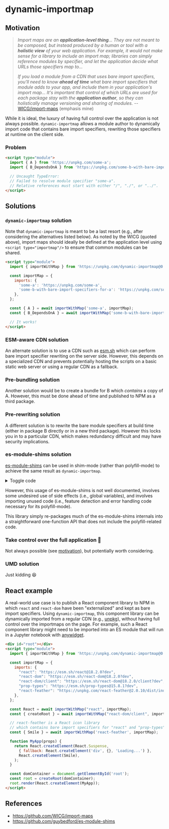 # dynamic-importmap

## Motivation

> *Import maps are an __application-level thing__... They are not meant to be composed, but instead produced by a human or tool with a __holistic view__ of your web application. For example, it would not make sense for a library to include an import map; libraries can simply reference modules by specifier, and let the application decide what URLs those specifiers map to...*
> 
> *If you load a module from a CDN that uses bare import specifiers, you'll need to know __ahead of time__ what bare import specifiers that module adds to your app, and include them in your application's import map... It's important that control of which URLs are used for each package stay with the __application author__, so they can holistically manage versioning and sharing of modules.*
> -- [WICG/import-maps](https://github.com/WICG/import-maps#scope) (emphasis mine)


While it is ideal, the luxury of having full control over the application is not always possible.
`dynamic-importmap` allows a module author to dynamically import code that contains bare import specifiers, rewriting those specifiers at runtime on the client side.

### Problem

```html
<script type="module">
  import { A } from 'https://unpkg.com/some-a';
  import { B_DependsOnA } from 'https://unpkg.com/some-b-with-bare-import-specifiers-for-a';

  // Uncaught TypeError:
  // Failed to resolve module specifier "some-a".
  // Relative references must start with either "/", "./", or "../".
</script>
```

## Solutions

### `dynamic-importmap` solution

Note that `dynamic-importmap` is meant to be a last resort (e.g., after considering the alternatives listed below).
As noted by the WICG (quoted above), import maps should ideally be defined at the application level using `<script type="importmap"/>` to ensure that common modules can be shared.

```html
<script type="module">
  import { importWithMap } from 'https://unpkg.com/dynamic-importmap@0.0.1';

  const importMap = {
    imports: {
      'some-a': 'https://unpkg.com/some-a',
      'some-b-with-bare-import-specifiers-for-a': 'https://unpkg.com/some-b-with-bare-import-specifiers-for-a',
    },
  };

  const { A } = await importWithMap('some-a', importMap);
  const { B_DependsOnA } = await importWithMap('some-b-with-bare-import-specifiers-for-a', importMap);

  // It works!
</script>
```

### ESM-aware CDN solution

An alternate solution is to use a CDN such as [esm.sh](https://esm.sh/) which can perform bare import specifier rewriting on the server side.
However, this depends on a specialized CDN and prevents potentially hosting the scripts on a basic static web server or using a regular CDN as a fallback.

### Pre-bundling solution

Another solution would be to create a bundle for B which _contains_ a copy of A.
However, this must be done ahead of time and published to NPM as a third package.

### Pre-rewriting solution

A different solution is to rewrite the bare module specifiers at build time (either in package B directly or in a new third package). However this locks you in to a particular CDN, which makes redundancy difficult and may have security implications.

### es-module-shims solution

[es-module-shims](https://github.com/guybedford/es-module-shims) can be used in shim-mode (rather than polyfill-mode) to achieve the same result as `dynamic-importmap`.

<details>
<summary>Toggle code</summary>

```js
window.esmsInitOptions = {
  shimMode: true,
  mapOverrides: true,
};

const script = Object.assign(document.createElement('script'), {
  type: 'importmap-shim',
  innerHTML: JSON.stringify({
    imports: {
      'some-a': 'https://unpkg.com/some-a',
      'some-b-with-bare-import-specifiers-for-a': 'https://unpkg.com/some-b-with-bare-import-specifiers-for-a',
    }
  }),
});

document.body.appendChild(script);

await import('https://ga.jspm.io/npm:es-module-shims@1.6.1/dist/es-module-shims.js');

const { A } = await importShim('some-a');
const { B_DependsOnA } = await importShim('some-b-with-bare-import-specifiers-for-a');
```

</details>

However, this usage of es-module-shims is not well documented, involves some undesired use of side effects (i.e., global variables), and involves importing unused code (i.e., feature detection and error handling code necessary for its polyfill-mode).

This library simply re-packages much of the es-module-shims internals into a straightforward one-function API that does not include the polyfill-related code.

### Take control over the full application 💪

Not always possible (see [motivation](#motivation)), but potentially worth considering.

### UMD solution

Just kidding :laughing:


## React example

A real-world use case is to publish a React component library to NPM in which `react` and `react-dom` have been "externalized" and kept as bare import specifiers.
Using `dynamic-importmap`, this component library can be dynamically imported from a regular CDN (e.g., [unpkg](https://unpkg.com/)), without having full control over the importmaps on the page.
For example, such a React component library might need to be imported into an ES module that will run in a Jupyter notebook with [anywidget](https://github.com/manzt/anywidget).

```html
<div id="root"></div>
<script type="module">
  import { importWithMap } from 'https://unpkg.com/dynamic-importmap@0.0.1';

  const importMap = {
    imports: {
      "react": "https://esm.sh/react@18.2.0?dev",
      "react-dom": "https://esm.sh/react-dom@18.2.0?dev",
      "react-dom/client": "https://esm.sh/react-dom@18.2.0/client?dev",
      "prop-types": "https://esm.sh/prop-types@15.8.1?dev",
      "react-feather": "https://unpkg.com/react-feather@2.0.10/dist/index.js"
    },
  };

  const React = await importWithMap("react", importMap);
  const { createRoot } = await importWithMap("react-dom/client", importMap);

  // react-feather is a React icon library
  // which contains bare import specifiers for "react" and "prop-types"
  const { Smile } = await importWithMap('react-feather', importMap);

  function MyApp(props) {
    return React.createElement(React.Suspense,
      { fallback: React.createElement('div', {}, 'Loading...') },
      React.createElement(Smile),
    );
  }

  const domContainer = document.getElementById('root');
  const root = createRoot(domContainer);
  root.render(React.createElement(MyApp));
</script>
```

## References

- https://github.com/WICG/import-maps
- https://github.com/guybedford/es-module-shims
